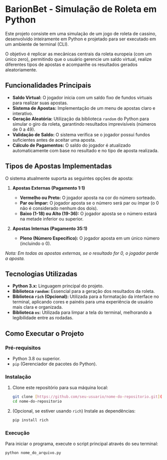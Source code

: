 # BarionBet - Simulação de Roleta em Python

Este projeto consiste em uma simulação de um jogo de roleta de cassino, desenvolvido inteiramente em Python e projetado para ser executado em um ambiente de terminal (CLI).

O objetivo é replicar as mecânicas centrais da roleta europeia (com um único zero), permitindo que o usuário gerencie um saldo virtual, realize diferentes tipos de apostas e acompanhe os resultados gerados aleatoriamente.

## Funcionalidades Principais

* **Saldo Virtual:** O jogador inicia com um saldo fixo de fundos virtuais para realizar suas apostas.
* **Sistema de Apostas:** Implementação de um menu de apostas claro e interativo.
* **Geração Aleatória:** Utilização da biblioteca `random` do Python para simular o giro da roleta, garantindo resultados imprevisíveis (números de 0 a 49).
* **Validação de Saldo:** O sistema verifica se o jogador possui fundos suficientes antes de aceitar uma aposta.
* **Cálculo de Pagamentos:** O saldo do jogador é atualizado automaticamente com base no resultado e no tipo de aposta realizada.

## Tipos de Apostas Implementadas

O sistema atualmente suporta as seguintes opções de aposta:

1.  **Apostas Externas (Pagamento 1:1)**
    * **Vermelho ou Preto:** O jogador aposta na cor do número sorteado.
    * **Par ou Ímpar:** O jogador aposta se o número será par ou ímpar (o 0 não é considerado nenhum dos dois).
    * **Baixo (1-18) ou Alto (19-36):** O jogador aposta se o número estará na metade inferior ou superior.

2.  **Apostas Internas (Pagamento 35:1)**
    * **Pleno (Número Específico):** O jogador aposta em um único número (incluindo o 0).

*Nota: Em todas as apostas externas, se o resultado for 0, o jogador perde a aposta.*

## Tecnologias Utilizadas

* **Python 3.x:** Linguagem principal do projeto.
* **Biblioteca `random`:** Essencial para a geração dos resultados da roleta.
* **Biblioteca `rich` (Opcional):** Utilizada para a formatação da interface no terminal, aplicando cores e painéis para uma experiência de usuário mais clara e organizada.
* **Biblioteca `os`:** Utilizada para limpar a tela do terminal, melhorando a legibilidade entre as rodadas.

## Como Executar o Projeto

### Pré-requisitos

* Python 3.8 ou superior.
* `pip` (Gerenciador de pacotes do Python).

### Instalação

1.  Clone este repositório para sua máquina local:
    ```bash
    git clone [https://github.com/seu-usuario/nome-do-repositorio.git](https://github.com/seu-usuario/nome-do-repositorio.git)
    cd nome-do-repositorio
    ```

2.  (Opcional, se estiver usando `rich`) Instale as dependências:
    ```bash
    pip install rich
    ```

### Execução

Para iniciar o programa, execute o script principal através do seu terminal:

```bash
python nome_do_arquivo.py
